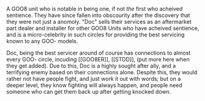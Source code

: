 A GOO8 unit who is notable in being one, if not *the* first who acheived sentience. They have since fallen into obscourity after the discovery that they were not just a anomoly. "Doc" sells their services as an aftermarket part dealer and installer for other GOO8 Units who have acheived sentience, and is a micro-celebrity in such circles for providing the best servicing known to any GOO- models.

Doc, being the best servicer around of course has connections to almost every GOO- circle, incuding [[GOO8ER]], [[STDD]],  (put more here when they get added). Due to this, Doc is a highly sought after ally, and a terrifying enemy based on their connections alone. Despite this, they would rather not have people fight, and just work it out with words; but on a deeper level, they know fighting will always happen, and people need someone who can get them back up after getting knocked down.